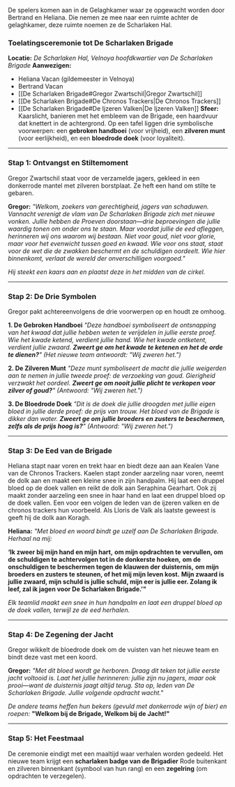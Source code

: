 De spelers komen aan in de Gelaghkamer waar ze opgewacht worden door Bertrand en Heliana. Die nemen ze mee naar een ruimte achter de gelaghkamer, deze ruimte noemen ze de Scharlaken Hal.
### **Toelatingsceremonie tot De Scharlaken Brigade**

**Locatie:** _De Scharlaken Hal, Velnoya hoofdkwartier van De Scharlaken Brigade_ 
**Aanwezigen:** 
- Heliana Vacan (gildemeester in Velnoya)
- Bertrand Vacan
- [[De Scharlaken Brigade#Gregor Zwartschil|Gregor Zwartschil]]
- [[De Scharlaken Brigade#De Chronos Trackers|De Chronos Trackers]]
- [[De Scharlaken Brigade#De Ijzeren Valken|De Ijzeren Valken]]
**Sfeer:** Kaarslicht, banieren met het embleem van de Brigade, een haardvuur dat knettert in de achtergrond. Op een tafel liggen drie symbolische voorwerpen: een **gebroken handboei** (voor vrijheid), een **zilveren munt** (voor eerlijkheid), en een **bloedrode doek** (voor loyaliteit).



---

### **Stap 1: Ontvangst en Stiltemoment**

Gregor Zwartschil staat voor de verzamelde jagers, gekleed in een donkerrode mantel met zilveren borstplaat. Ze heft een hand om stilte te gebaren.

**Gregor:** _"Welkom, zoekers van gerechtigheid, jagers van schaduwen. Vannacht verenigt de vlam van De Scharlaken Brigade zich met nieuwe vonken. Jullie hebben de Proeven doorstaan—drie beproevingen die jullie waardig tonen om onder ons te staan. Maar voordat jullie de eed afleggen, herinneren wij ons waarom wij bestaan. Niet voor goud, niet voor glorie, maar voor het evenwicht tussen goed en kwaad. Wie voor ons staat, staat voor de wet die de zwakken beschermt en de schuldigen oordeelt. Wie hier binnenkomt, verlaat de wereld der onverschilligen voorgoed."_

_Hij steekt een kaars aan en plaatst deze in het midden van de cirkel._

---

### **Stap 2: De Drie Symbolen**

Gregor pakt achtereenvolgens de drie voorwerpen op en houdt ze omhoog.

**1. De Gebroken Handboei** _"Deze handboei symboliseert de ontsnapping van het kwaad dat jullie hebben weten te verijdelen in jullie eerste proef. Wie het kwade ketend, verdient jullie hand. Wie het kwade ontketent, verdient jullie zwaard. **Zweert ge om het kwade te ketenen en het de orde te dienen?**"_ _(Het nieuwe team antwoordt: "Wij zweren het.")_

**2. De Zilveren Munt** _"Deze munt symboliseert de macht die jullie weigerden aan te nemen in jullie tweede proef: de verzoeking van goud. Gierigheid verzwakt het oordeel. **Zweert ge om nooit jullie plicht te verkopen voor zilver of goud?**"_ _(Antwoord: "Wij zweren het.")_

**3. De Bloedrode Doek** _"Dit is de doek die jullie droogden met jullie eigen bloed in jullie derde proef: de prijs van trouw. Het bloed van de Brigade is dikker dan water. **Zweert ge om jullie broeders en zusters te beschermen, zelfs als de prijs hoog is?**"_ _(Antwoord: "Wij zweren het.")_

---

### **Stap 3: De Eed van de Brigade**

Heliana stapt naar voren en trekt haar en biedt deze aan aan Kealen Vane van de Chronos Trackers. Kaelen stapt zonder aarzeling naar voren, neemt de dolk aan en maakt een kleine snee in zijn handpalm. Hij laat een druppel bloed op de doek vallen en reikt de dolk aan Seraphina Gearhart. Ook zij maakt zonder aarzeling een snee in haar hand en laat een druppel bloed op de doek vallen. Een voor een volgen de leden van de ijzeren valken en de chronos trackers hun voorbeeld. Als Lloris de Valk als laatste geweest is geeft hij de dolk aan Koragh.

**Heliana:** _"Met bloed en woord bindt ge uzelf aan De Scharlaken Brigade. Herhaal na mij:_

**‘Ik zweer bij mijn hand en mijn hart,** **om mijn opdrachten te vervullen, om de schuldigen te achtervolgen tot in de donkerste hoeken,** **om de onschuldigen te beschermen tegen de klauwen der duisternis,** **om mijn broeders en zusters te steunen, of het mij mijn leven kost.** **Mijn zwaard is jullie zwaard, mijn schuld is jullie schuld, mijn eer is jullie eer. Zolang ik leef, zal ik jagen voor De Scharlaken Brigade.’"**

_Elk teamlid maakt een snee in hun handpalm en laat een druppel bloed op de doek vallen, terwijl ze de eed herhalen._

---

### **Stap 4: De Zegening der Jacht**

Gregor wikkelt de bloedrode doek om de vuisten van het nieuwe team en bindt deze vast met een koord.

**Gregor:** _"Met dit bloed wordt ge herboren. Draag dit teken tot jullie eerste jacht voltooid is. Laat het jullie herinneren: jullie zijn nu jagers, maar ook prooi—want de duisternis jaagt altijd terug. Sta op, leden van De Scharlaken Brigade. Jullie volgende opdracht wacht."_

_De andere teams heffen hun bekers (gevuld met donkerrode wijn of bier) en roepen:_ **"Welkom bij de Brigade, Welkom bij de Jacht!"**

---

### **Stap 5: Het Feestmaal**

De ceremonie eindigt met een maaltijd waar verhalen worden gedeeld. Het nieuwe team krijgt een **scharlaken badge van de Brigadier** Rode buitenkant en zilveren binnenkant (symbool van hun rang) en een **zegelring** (om opdrachten te verzegelen).
